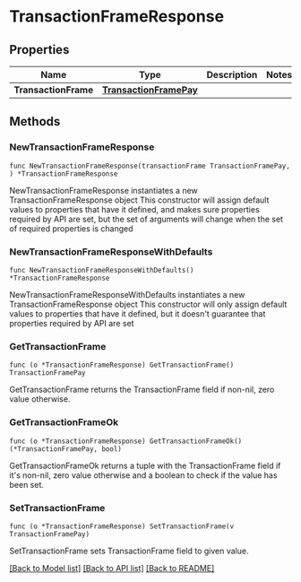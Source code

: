 # TransactionFrameResponse

## Properties

Name | Type | Description | Notes
------------ | ------------- | ------------- | -------------
**TransactionFrame** | [**TransactionFramePay**](TransactionFramePay.md) |  | 

## Methods

### NewTransactionFrameResponse

`func NewTransactionFrameResponse(transactionFrame TransactionFramePay, ) *TransactionFrameResponse`

NewTransactionFrameResponse instantiates a new TransactionFrameResponse object
This constructor will assign default values to properties that have it defined,
and makes sure properties required by API are set, but the set of arguments
will change when the set of required properties is changed

### NewTransactionFrameResponseWithDefaults

`func NewTransactionFrameResponseWithDefaults() *TransactionFrameResponse`

NewTransactionFrameResponseWithDefaults instantiates a new TransactionFrameResponse object
This constructor will only assign default values to properties that have it defined,
but it doesn't guarantee that properties required by API are set

### GetTransactionFrame

`func (o *TransactionFrameResponse) GetTransactionFrame() TransactionFramePay`

GetTransactionFrame returns the TransactionFrame field if non-nil, zero value otherwise.

### GetTransactionFrameOk

`func (o *TransactionFrameResponse) GetTransactionFrameOk() (*TransactionFramePay, bool)`

GetTransactionFrameOk returns a tuple with the TransactionFrame field if it's non-nil, zero value otherwise
and a boolean to check if the value has been set.

### SetTransactionFrame

`func (o *TransactionFrameResponse) SetTransactionFrame(v TransactionFramePay)`

SetTransactionFrame sets TransactionFrame field to given value.



[[Back to Model list]](../README.md#documentation-for-models) [[Back to API list]](../README.md#documentation-for-api-endpoints) [[Back to README]](../README.md)


